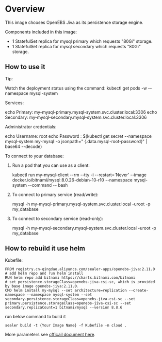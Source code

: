 # Overview

This image chooses OpenEBS Jiva as its persistence storage engine.

Components included in this image:

* 1 StatefulSet replica for mysql primary which requests "80Gi" storage.
* 1 StatefulSet replica for mysql secondary which requests "80Gi" storage.

## How to use it

Tip:

Watch the deployment status using the command: kubectl get pods -w --namespace mysql-system

Services:

echo Primary: my-mysql-primary.mysql-system.svc.cluster.local:3306 echo Secondary:
my-mysql-secondary.mysql-system.svc.cluster.local:3306

Administrator credentials:

echo Username: root echo Password : $(kubectl get secret --namespace mysql-system my-mysql -o jsonpath="
{.data.mysql-root-password}" | base64 --decode)

To connect to your database:

1. Run a pod that you can use as a client:

   kubectl run my-mysql-client --rm --tty -i --restart='Never' --image docker.io/bitnami/mysql:8.0.26-debian-10-r10
   --namespace mysql-system --command -- bash

2. To connect to primary service (read/write):

   mysql -h my-mysql-primary.mysql-system.svc.cluster.local -uroot -p my_database

3. To connect to secondary service (read-only):

   mysql -h my-mysql-secondary.mysql-system.svc.cluster.local -uroot -p my_database

## How to rebuild it use helm

Kubefile:

```shell
FROM registry.cn-qingdao.aliyuncs.com/sealer-apps/openebs-jiva:2.11.0
# add helm repo and run helm install
RUN helm repo add bitnami https://charts.bitnami.com/bitnami
# set persistence.storageClass=openebs-jiva-csi-sc, which is provided by base image openebs-jiva:2.11.0.
CMD helm install my-mysql --set architecture=replication --create-namespace --namespace mysql-system --set secondary.persistence.storageClass=openebs-jiva-csi-sc --set primary.persistence.storageClass=openebs-jiva-csi-sc --set secondary.replicaCount=1 bitnami/mysql --version 8.8.6
```

run below command to build it

```shell
sealer build -t {Your Image Name} -f Kubefile -m cloud .
```

More parameters see [officail document here](https://artifacthub.io/packages/helm/bitnami/mysql).